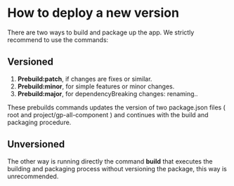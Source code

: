 # How to deploy a new version 
There are two ways to build and package up the app. We strictly recommend to use the commands: 


## Versioned
1. **Prebuild:patch**, if changes are fixes or similar. 
2. **Prebuild:minor**, for simple features or minor changes. 
3. **Prebuild:major**, for dependencyBreaking changes: renaming.. 

 
These prebuilds commands updates the version of two package.json files ( root and project/gp-all-component ) and continues with the build and packaging procedure. 

## Unversioned
The other way is running directly the command **build** that executes the building and packaging process without versioning the package, this way is unrecommended. 